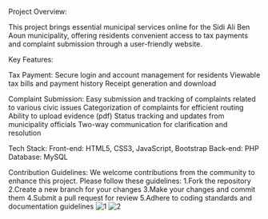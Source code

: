 Project Overview:

This project brings essential municipal services online for the Sidi Ali Ben Aoun municipality, offering residents convenient access to tax payments and complaint submission through a user-friendly website.

Key Features:

  Tax Payment:
    Secure login and account management for residents
    Viewable tax bills and payment history
    Receipt generation and download
    
  Complaint Submission:
    Easy submission and tracking of complaints related to various civic issues
    Categorization of complaints for efficient routing
    Ability to upload evidence (pdf)
    Status tracking and updates from municipality officials
    Two-way communication for clarification and resolution
    
  Tech Stack:
    Front-end: HTML5, CSS3, JavaScript, Bootstrap
    Back-end: PHP
    Database: MySQL
    
  Contribution Guidelines:
    We welcome contributions from the community to enhance this project. Please follow these guidelines:
      1.Fork the repository
      2.Create a new branch for your changes
      3.Make your changes and commit them
      4.Submit a pull request for review
      5.Adhere to coding standards and documentation guidelines
![1](https://github.com/hafsawyrayen7/municipality-project/assets/155973343/b9c8c95a-9027-4db2-aad1-7a69bb54433d)
![2](https://github.com/hafsawyrayen7/municipality-project/assets/155973343/b233950c-5b18-4a92-95e0-672f9a8588fa)
